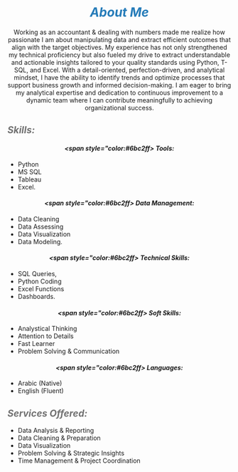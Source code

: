 # ***<center><span style="color:#267CB9"> About Me </span></center>***
<center> Working as an accountant & dealing with numbers made me realize how passionate I am about manipulating data and extract efficient outcomes that align with the target objectives.
My experience has not only strengthened my technical proficiency but also fueled my drive to extract understandable and actionable insights tailored to your quality standards using Python, T-SQL, and Excel. With a detail-oriented, perfection-driven, and analytical mindset, I have the ability to identify trends and optimize processes that support business growth and informed decision-making.
I am eager to bring my analytical expertise and dedication to continuous improvement to a dynamic team where I can contribute meaningfully to achieving organizational success.</center>


## ***<span style="color:#727272"> Skills: </span>***
#### *<center><span style="color:#6bc2ff> Tools: </span></center>*
- Python
- MS SQL
- Tableau
- Excel.
#### *<center><span style="color:#6bc2ff> Data Management: </span></center>*
- Data Cleaning
- Data Assessing
- Data Visualization
- Data Modeling.
#### *<center><span style="color:#6bc2ff> Technical Skills: </span></center>*
- SQL Queries,
- Python Coding
- Excel Functions
- Dashboards.
#### *<center><span style="color:#6bc2ff> Soft Skills: </span></center>*
- Analystical Thinking
- Attention to Details
- Fast Learner
- Problem Solving & Communication
#### *<center><span style="color:#6bc2ff> Languages: </span></center>*
- Arabic (Native)
- English (Fluent)

## ***<span style="color:#727272"> Services Offered: </span>***
- Data Analysis & Reporting
- Data Cleaning & Preparation
- Data Visualization
- Problem Solving & Strategic Insights
- Time Management & Project Coordination
  

